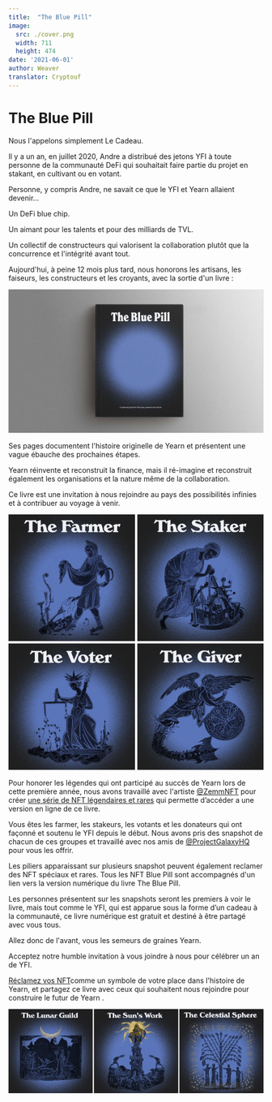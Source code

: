 ```yaml
---
title:  "The Blue Pill"
image:
  src: ./cover.png
  width: 711
  height: 474
date: '2021-06-01'
author: Weaver
translator: Cryptouf
---
```


# The Blue Pill

Nous l'appelons simplement Le Cadeau.

Il y a un an, en juillet 2020, Andre a distribué des jetons YFI à toute personne de la communauté DeFi qui souhaitait faire partie du projet en stakant, en cultivant ou en votant.

Personne, y compris Andre, ne savait ce que le YFI et Yearn allaient devenir…

Un DeFi blue chip.

Un aimant pour les talents et pour des milliards de TVL.

Un collectif de constructeurs qui valorisent la collaboration plutôt que la concurrence et l'intégrité avant tout.

Aujourd'hui, à peine 12 mois plus tard, nous honorons les artisans, les faiseurs, les constructeurs et les croyants, avec la sortie d'un livre :

![](image1.png?w=1400&h=787)

Ses pages documentent l'histoire originelle de Yearn et présentent une vague ébauche des prochaines étapes.

Yearn réinvente et reconstruit la finance, mais il ré-imagine et reconstruit également les organisations et la nature même de la collaboration.

Ce livre est une invitation à nous rejoindre au pays des possibilités infinies et à contribuer au voyage à venir.

![](image2.png?w=700&h=700)


Pour honorer les légendes qui ont participé au succès de Yearn lors de cette première année, nous avons travaillé avec l'artiste  [@ZemmNFT](https://twitter.com/Zemm_NFT) pour créer [une série de NFT légendaires et rares](https://galaxy.eco/yearn)  qui permette d’accéder a une version en ligne de ce livre.

Vous êtes les farmer, les stakeurs, les votants et les donateurs qui ont façonné et soutenu le YFI depuis le début. Nous avons pris des snapshot de chacun de ces groupes et travaillé avec nos amis de [@ProjectGalaxyHQ](https://twitter.com/ProjectGalaxyHQ) pour vous les offrir.

Les piliers apparaissant sur plusieurs snapshot peuvent également reclamer des NFT spéciaux et rares. Tous les NFT Blue Pill sont accompagnés d'un lien vers la version numérique du livre The Blue Pill.

Les personnes présentent sur les snapshots seront les premiers à voir le livre, mais tout comme le YFI, qui est apparue sous la forme d’un cadeau à la communauté, ce livre numérique est gratuit et destiné à être partagé avec vous tous.

Allez donc de l'avant, vous les semeurs de graines Yearn.

Acceptez notre humble invitation à vous joindre à nous pour célébrer un an de YFI.

[ Réclamez vos NFT](https://galaxy.eco/yearn)comme un symbole de votre place dans l'histoire de Yearn, et partagez ce livre avec ceux qui souhaitent nous rejoindre pour construire le futur de Yearn .



![](image3.jpg?w=700&h=231)

